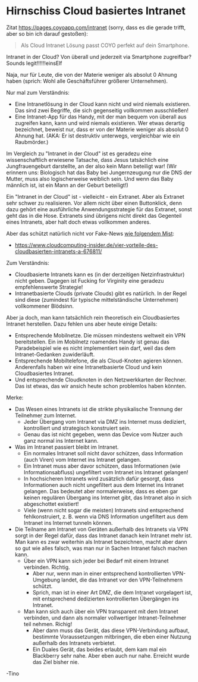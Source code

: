 # Hirnschiss Cloud basiertes Intranet

Zitat https://pages.coyoapp.com/intranet (sorry, dass es die gerade trifft, aber so bin ich darauf gestoßen):

> Als Cloud Intranet Lösung passt COYO perfekt auf dein Smartphone.

Intranet in der Cloud?  Von überall und jederzeit via Smartphone zugreifbar?  Sounds legit!!!!!!einsElf

Naja, nur für Leute, die von der Materie weniger als absolut 0 Ahnung haben (sprich: Wohl alle Geschäftsführer größerer Unternehmen).

Nur mal zum Verständnis:

- Eine Intranetlösung in der Cloud kann nicht und wird niemals existieren.  Das sind zwei Begriffe, die sich gegenseitig vollkommen ausschließen!
- Eine Intranet-App für das Handy, mit der man bequem von überall aus zugreifen kann, kann und wird niemals existieren.  Wer etwas derartig bezeichnet, beweist nur, dass er von der Materie weniger als absolut 0 Ahnung hat.  (AKA: Er ist destruktiv unterwegs, vergleichbar wie ein Raubmörder.)

Im Vergleich zu "Intranet in der Cloud" ist es geradezu eine wissenschaftlich erwiesene Tatsache, dass Jesus tatsächlich eine Jungfrauengeburt darstellte, an der also kein Mann beteiligt war!
(Wir erinnern uns:  Biologisch hat das Baby bei Jungernzeugung nur die DNS der Mutter, muss also logischerweise weiblich sein.  Und wenn das Baby männlich ist, ist ein Mann an der Geburt beteiligt!)

Ein "Intranet in der Cloud" ist - vielleicht - ein Extranet.  Aber als Extranet sehr schwer zu realisieren.
Vor allem nicht über einen Buttonklick, denn dazu gehört eine ausführliche Anwendungsstrategie für das Extranet, sonst geht das in die Hose.
Extranets sind übrigens nicht direkt das Gegenteil eines Intranets, aber halt doch etwas vollkommen anderes.

Aber das schützt natürlich nicht vor Fake-News [wie folgendem Mist](https://www.google.com/search?q=%22intranet%22+%22cloud%22):

- https://www.cloudcomputing-insider.de/vier-vorteile-des-cloudbasierten-intranets-a-676811/

Zum Verständnis:

- Cloudbasierte Intranets kann es (in der derzeitigen Netzinfrastruktur) nicht geben.  Dagegen ist Fucking for Virginity eine geradezu empfehlenswerte Strategie!
- Intranetbasierte Clouds (private Clouds) gibt es natürlich.  In der Regel sind diese (zumindest für typische mittelständische Unternehmen) vollkommener Blödsinn.

Aber ja doch, man kann tatsächlich rein theoretisch ein Cloudbasiertes Intranet herstellen.  Dazu fehlen uns aber heute einige Details:

- Entsprechende Mobilnetze.  Die müssen mindestens weltweit ein VPN bereitstellen.  Ein im Mobilnetz roamendes Handy ist genau das Paradebeispiel wie es nicht implementiert sein darf, weil das dem Intranet-Gedanken zuwiderläuft.
- Entsprechende Mobiltelefone, die als Cloud-Knoten agieren können.  Anderenfalls haben wir eine Intranetbasierte Cloud und kein Cloudbasiertes Intranet.
- Und entsprechende Cloudknoten in den Netzwerkkarten der Rechner.  Das ist etwas, das wir ansich heute schon problemlos haben könnten.

Merke:

- Das Wesen eines Intranets ist die strikte physikalische Trennung der Teilnehmer zum Internet.
  - Jeder Übergang vom Intranet via DMZ ins Internet muss dediziert, kontrolliert und strategisch konstruiert sein.
  - Genau das ist nicht gegeben, wenn das Device vom Nutzer auch ganz normal ins Internet kann.
- Was im Intranet passiert bleibt im Intranet.
  - Ein normales Intranet soll nicht davor schützen, dass Information (auch Viren) vom Internet ins Intranet gelangen.
  - Ein Intranet muss aber davor schützen, dass Informationen (wie Informationsabfluss) ungefiltert vom Intranet ins Intranet gelangen!
  - In hochsicheren Intranets wird zusätzlich dafür gesorgt, dass Informationen auch nicht ungefiltert aus dem Internet ins Intranet gelangen.
    Das bedeutet aber normalerweise, dass es eben gar keinen regulären Übergang ins Internet gibt, das Intranet also in sich abgeschottet existiert!
  - Viele (wenn nicht sogar die meisten) Intranets sind entsprechend fehlkonstruiert, z. B. wenn via DNS Information ungefiltert aus dem Intranet ins Internet tunneln können.
- Die Teilname am Intranet von Geräten außerhalb des Intranets via VPN sorgt in der Regel dafür, dass das Intranet danach kein Intranet mehr ist.
  Man kann es zwar weiterhin als Intranet bezeichnen, macht aber dann so gut wie alles falsch, was man nur in Sachen Intranet falsch machen kann.
  - Über ein VPN kann sich jeder bei Bedarf mit einem Intranet verbinden.  Richtig.
    - Aber nur, wenn man in einer entsprechend kontrollierten VPN-Umgebung landet, die das Intranet vor den VPN-Teilnehmern schützt.
    - Sprich, man ist in einer Art DMZ, die dem Intranet vorgelagert ist, mit entsprechend dedizierten kontrollierten Übergängen ins Intranet.
  - Man kann sich auch über ein VPN transparent mit dem Intranet verbinden, und dann als normaler vollwertiger Intranet-Teilnehmer teil nehmen.  Richig!
    - Aber dann muss das Gerät, das diese VPN-Verbindung aufbaut, bestimmte Voraussetzungen mitbringen, die eben einer Nutzung außerhalb des Intranets verbietet.
    - Ein Duales Gerät, das beides erlaubt, dem kam mal ein Blackberry sehr nahe.  Aber eben auch nur nahe.  Erreicht wurde das Ziel bisher nie.

-Tino
